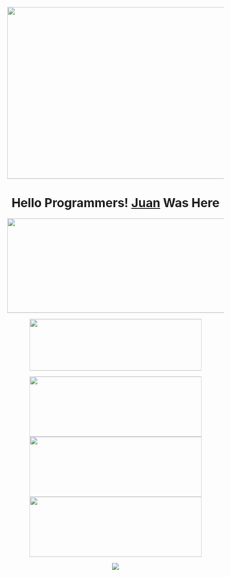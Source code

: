 <p align="center">
  <img width="1000" height="400" src="https://user-images.githubusercontent.com/76211798/129931208-6af05b6a-f22a-4927-92a2-94132f5575db.jpg">
</p>
<h1 align="center">
  <b>Hello Programmers!<b> <a href="https://www.facebook.com/juan.hulu.XD" target="blank">Juan</a> Was Here
</h1>
<p align="center">
  <img width="600" height="220" src="https://github-readme-stats.vercel.app/api?username=Juanhulu&show_icons=true&theme=chartreuse-dark&locale=id">
</p>
<p align="center">
  <img width="400" height="120" src="https://github-readme-stats.vercel.app/api/top-langs/?username=Juanhulu&layout=compact&theme=chartreuse-dark">
</p>
<p align="center">
<a href="https://github.com/Juanhulu/FB-FEED"><img width="400" height="140" src="https://github-readme-stats.vercel.app/api/pin/?username=Juanhulu&repo=FB-FEED&theme=chartreuse-dark"></a>
<a href="https://github.com/Juanhulu/Free-FB"><img width="400" height="140" src="https://github-readme-stats.vercel.app/api/pin/?username=Juanhulu&repo=Free-FB&theme=chartreuse-dark"></a>
<a href="https://github.com/Juanhulu/FB-LIKER"><img width="400" height="140" src="https://github-readme-stats.vercel.app/api/pin/?username=Juanhulu&repo=FB-LIKER&theme=chartreuse-dark"></a>
</p>
<p align="center">
  <img width="auto" height="auto" src='https://github-profile-trophy.vercel.app/?username=Juanhulu&theme=monokai&row=1&column=5&no-frame=true'
</p>
